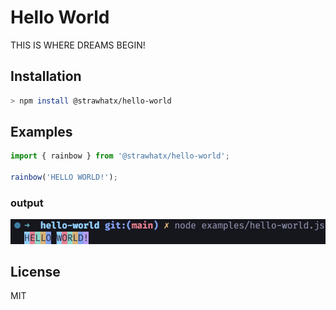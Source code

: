 # Hello World

THIS IS WHERE DREAMS BEGIN!

## Installation

```bash
> npm install @strawhatx/hello-world
```

## Examples

```javascript
import { rainbow } from '@strawhatx/hello-world';

rainbow('HELLO WORLD!');
```

### output

![HELLO WORLD!](./assets/hello-world.png)

## License

MIT
